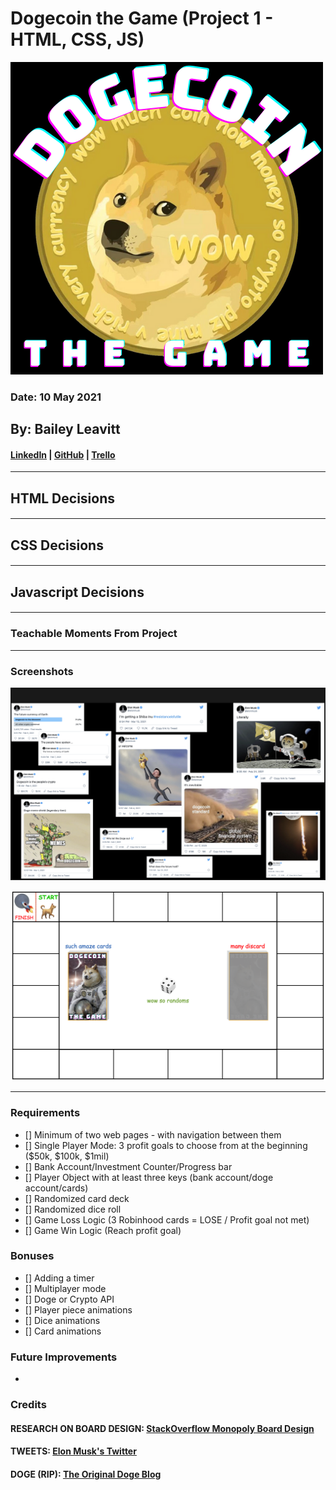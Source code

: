 # Dogecoin the Game (Project 1 - HTML, CSS, JS)
![Screenshot of the game logo](./images/logo01.png)
### Date: 10 May 2021

## By: Bailey Leavitt

#### [LinkedIn](https://www.linkedin.com/in/baileyleavitt) | [GitHub](https://www.github.com/baileyjean) | [Trello](https://trello.com/b/7AK9tUIU/vanilla-js-game)

***

## HTML Decisions
#### 
***

## CSS Decisions
#### 
*** 

## Javascript Decisions
#### 
*** 

### Teachable Moments From Project
***

### Screenshots
![Screenshot of some Tweets to be used in the game](./images/elonTweets.png)

![Screenshot of the first gameboard mock-up](./images/gameBoardMockUp.png)
***

### Requirements
- [] Minimum of two web pages - with navigation between them
- [] Single Player Mode: 3 profit goals to choose from at the beginning ($50k, $100k, $1mil)
- [] Bank Account/Investment Counter/Progress bar
- [] Player Object with at least three keys (bank account/doge account/cards)
- [] Randomized card deck
- [] Randomized dice roll
- [] Game Loss Logic (3 Robinhood cards = LOSE / Profit goal not met)
- [] Game Win Logic (Reach profit goal)

### Bonuses

- [] Adding a timer
- [] Multiplayer mode
- [] Doge or Crypto API
- [] Player piece animations
- [] Dice animations
- [] Card animations

### Future Improvements
-

### Credits
#### RESEARCH ON BOARD DESIGN: [StackOverflow Monopoly Board Design](https://stackoverflow.com/questions/62297465/how-to-make-a-monopoly-board-using-css-grid)
#### TWEETS: [Elon Musk's Twitter](https://twitter.com/elonmusk)
#### DOGE (RIP): [The Original Doge Blog](https://kabosu112.exblog.jp/9944144/)